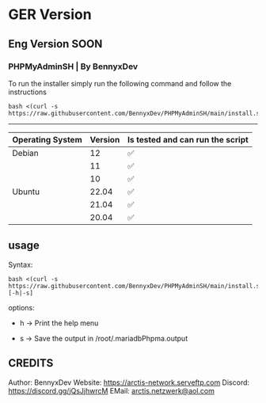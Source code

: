 # GER Version
## Eng Version SOON
### PHPMyAdminSH | By BennyxDev

To run the installer simply run the following command and follow the instructions

```
bash <(curl -s https://raw.githubusercontent.com/BennyxDev/PHPMyAdminSH/main/install.sh)
```

---

| Operating System | Version | Is tested and can run the script
| ---------------- | ------- | ------------------
| Debian           | 12      | :white_check_mark:         
|                  | 11      | :white_check_mark: 
|                  | 10      | :white_check_mark:        		  
| Ubuntu           | 22.04   | :white_check_mark: 	        
|                  | 21.04   | :white_check_mark:
|                  | 20.04   | :white_check_mark:


## usage

Syntax:
```
bash <(curl -s https://raw.githubusercontent.com/BennyxDev/PHPMyAdminSH/main/install.sh) [-h|-s]
```
options:

- h  ->   Print the help menu

- s  ->   Save the output in /root/.mariadbPhpma.output

## CREDITS ##
Author: BennyxDev
Website: https://arctis-network.serveftp.com
Discord: https://discord.gg/jQsJjhwrcM
EMail: arctis.netzwerk@aol.com
